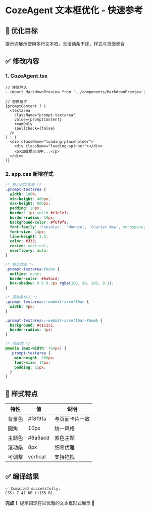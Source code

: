 # CozeAgent 文本框优化 - 快速参考

## 🎯 优化目标
提示词展示使用多行文本框，无滚动条干扰，样式与页面契合

## ✅ 修改内容

### 1. CozeAgent.tsx
```tsx
// 移除导入
- import MarkdownPreview from '../components/MarkdownPreview';

// 替换组件
{promptContent ? (
  <textarea
    className="prompt-textarea"
    value={promptContent}
    readOnly
    spellCheck={false}
  />
) : (
  <div className="loading-placeholder">
    <div className="loading-spinner"></div>
    <p>加载提示词中...</p>
  </div>
)}
```

### 2. app.css 新增样式
```css
/* 提示词文本框 */
.prompt-textarea {
  width: 100%;
  min-height: 400px;
  max-height: 600px;
  padding: 20px;
  border: 1px solid #e1e1e1;
  border-radius: 10px;
  background-color: #f8f9fa;
  font-family: 'Consolas', 'Monaco', 'Courier New', monospace;
  font-size: 14px;
  line-height: 1.8;
  color: #333;
  resize: vertical;
  overflow-y: auto;
}

/* 焦点状态 */
.prompt-textarea:focus {
  outline: none;
  border-color: #6a5acd;
  box-shadow: 0 0 0 3px rgba(106, 90, 205, 0.1);
}

/* 滚动条样式 */
.prompt-textarea::-webkit-scrollbar {
  width: 8px;
}

.prompt-textarea::-webkit-scrollbar-thumb {
  background: #c1c1c1;
  border-radius: 4px;
}

/* 响应式 */
@media (max-width: 768px) {
  .prompt-textarea {
    min-height: 300px;
    font-size: 13px;
    padding: 15px;
  }
}
```

## 🎨 样式特点

| 特性 | 值 | 说明 |
|------|---|------|
| 背景色 | #f8f9fa | 与页面卡片一致 |
| 圆角 | 10px | 统一风格 |
| 主题色 | #6a5acd | 紫色主题 |
| 滚动条 | 8px | 细窄优雅 |
| 可调整 | vertical | 支持拖拽 |

## ✅ 编译结果
```
✅ Compiled successfully.
CSS: 7.47 kB (+135 B)
```

**完成！** 提示词现在以优雅的文本框形式展示 🚀
